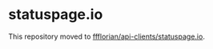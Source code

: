 # statuspage.io

This repository moved to [ffflorian/api-clients/statuspage.io](https://github.com/ffflorian/api-clients/tree/master/packages/statuspage.io).

